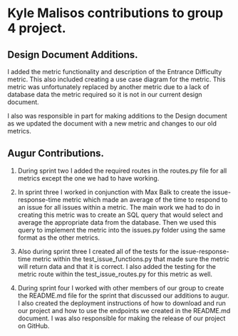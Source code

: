 # Kyle Malisos contributions to group 4 project.

## Design Document Additions.

I added the metric functionality and description of the Entrance Difficulty metric. This also included creating a use case diagram for the metric. This metric was unfortunately replaced by another metric due to a lack of database data the metric required so it is not in our current design document.

I also was responsible in part for making additions to the Design document as we updated the document with a new metric and changes to our old metrics.

## Augur Contributions.

1. During sprint two I added the required routes in the routes.py file for all metrics except the one we had to have working.

2. In sprint three I worked in conjunction with Max Balk to create the issue-response-time metric which made an average of the time to respond to an issue for all issues within a metric. The main work we had to do in creating this metric was to create an SQL query that would select and average the appropriate data from the database. Then we used this query to implement the metric into the issues.py folder using the same format as the other metrics.

3. Also during sprint three I created all of the tests for the issue-response-time metric within the test_issue_functions.py that made sure the metric will return data and that it is correct. I also added the testing for the metric route within the test_issue_routes.py for this metric as well.

4. During sprint four I worked with other members of our group to create the README.md file for the sprint that discussed our additions to augur. I also created the deployment instructions of how to download and run our project and how to use the endpoints we created in the README.md document. I was also responsible for making the release of our project on GitHub.